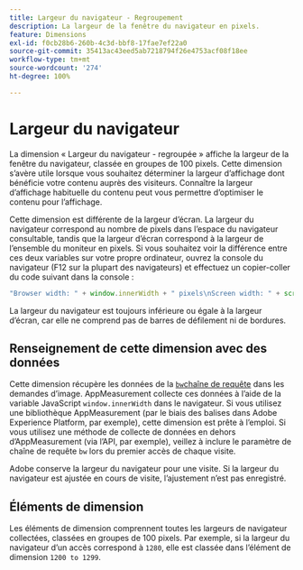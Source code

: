 ```yaml
---
title: Largeur du navigateur - Regroupement
description: La largeur de la fenêtre du navigateur en pixels.
feature: Dimensions
exl-id: f0cb28b6-260b-4c3d-bbf8-17fae7ef22a0
source-git-commit: 35413ac43eed5ab7218794f26e4753acf08f18ee
workflow-type: tm+mt
source-wordcount: '274'
ht-degree: 100%

---
```


# Largeur du navigateur

La dimension « Largeur du navigateur - regroupée » affiche la largeur de la fenêtre du navigateur, classée en groupes de 100 pixels. Cette dimension s’avère utile lorsque vous souhaitez déterminer la largeur d’affichage dont bénéficie votre contenu auprès des visiteurs. Connaître la largeur d’affichage habituelle du contenu peut vous permettre d’optimiser le contenu pour l’affichage.

Cette dimension est différente de la largeur d’écran. La largeur du navigateur correspond au nombre de pixels dans l’espace du navigateur consultable, tandis que la largeur d’écran correspond à la largeur de l’ensemble du moniteur en pixels. Si vous souhaitez voir la différence entre ces deux variables sur votre propre ordinateur, ouvrez la console du navigateur (F12 sur la plupart des navigateurs) et effectuez un copier-coller du code suivant dans la console :

```javascript
"Browser width: " + window.innerWidth + " pixels\nScreen width: " + screen.width + " pixels";
```

La largeur du navigateur est toujours inférieure ou égale à la largeur d’écran, car elle ne comprend pas de barres de défilement ni de bordures.

## Renseignement de cette dimension avec des données

Cette dimension récupère les données de la [`bw`chaîne de requête](/help/implement/validate/query-parameters.md) dans les demandes d’image. AppMeasurement collecte ces données à l’aide de la variable JavaScript `window.innerWidth` dans le navigateur. Si vous utilisez une bibliothèque AppMeasurement (par le biais des balises dans Adobe Experience Platform, par exemple), cette dimension est prête à l’emploi. Si vous utilisez une méthode de collecte de données en dehors d’AppMeasurement (via l’API, par exemple), veillez à inclure le paramètre de chaîne de requête `bw` lors du premier accès de chaque visite.

Adobe conserve la largeur du navigateur pour une visite. Si la largeur du navigateur est ajustée en cours de visite, l’ajustement n’est pas enregistré.

## Éléments de dimension

Les éléments de dimension comprennent toutes les largeurs de navigateur collectées, classées en groupes de 100 pixels. Par exemple, si la largeur du navigateur d’un accès correspond à `1280`, elle est classée dans l’élément de dimension `1200 to 1299`.
